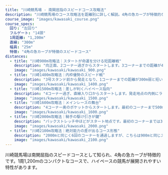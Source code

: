 ```yaml
---
title: "川崎競馬場 - 南関屈指のスピードコース攻略法"
description: "川崎競馬場のコース攻略法を距離別に詳しく解説。4角の急カーブが特徴的なスピードコースの特性、枠順有利不利、各距離の攻略ポイントを分析。"
course_image: "images/kawasaki_course.png"
course_specs:
  回り: "左回り"
  フルゲート: "14頭"
  1周距離: "1,200m"
  直線: "300m"
  幅員: "25m"
  特徴: "4角の急カーブが特徴のスピードコース"
distances:
  - title: "川崎900m攻略法｜スタートが命運を分ける短距離戦"
    description: "向正面、2コーナー過ぎからスタートします。3コーナーまでの距離が400m近くあり、枠順の有利不利はありませんが、あまりにも距離が短いため、スタートで遅れると巻き返しは極めて困難になります。基本的には2歳夏までの新馬戦で多く使用される距離となっています。"
    image: "images/kawasaki/kawasaki_900.png"
  - title: "川崎1400m攻略法｜内枠優勢のスピード戦"
    description: "3号スタンド前から発走となり、1コーナーまでの距離が300m弱と短いため、内枠の先行馬にとって有利な条件となります。コーナーまでの距離が短いことから、ペースが安定しやすい傾向があります。"
    image: "images/kawasaki/kawasaki_1400.png"
  - title: "川崎1500m攻略法｜差しが利くハイペース指向"
    description: "4コーナー過ぎ、直線入り口からスタートします。発走地点の内側にラチがないため、1番枠の馬が内に切れ込む場面が時々見られます。1コーナーまでおよそ400mと適度な距離があり、トップスピードで最初のコーナーに入るため、ハイペースになりやすい傾向があります。そのため、川崎では差しが効きやすい距離となっています。"
    image: "images/kawasaki/kawasaki_1500.png"
  - title: "川崎1600m攻略法｜メインレースの舞台"
    description: "4コーナー奥のポケットからスタートします。最初のコーナーまで500m近くあり、枠順の有利不利は少ないですが、ホームストレッチでほぼ隊列が決まってしまうため、極端なハイペースにはなりにくいです。よって1コーナーまでのポジション取りが大きな鍵を握ります。"
    image: "images/kawasaki/kawasaki_1600.png"
  - title: "川崎2000m攻略法｜騎手の駆け引きが鍵"
    description: "バックストレッチ中ほどがスタート地点です。最初のコーナーまでは300mもなく、内枠が断然有利です。しかもコーナーを6回も回るという、かなりトリッキーなコース形態です。九分九厘スローペースになるだけに、先行馬が断然有利で、差し馬には機を見て動ける器用さが求められます。"
    image: "images/kawasaki/kawasaki_2000.png"
  - title: "川崎2100m攻略法｜絶対能力の差が出るコース形態"
    description: "2000mと同じく6回のコーナーを通過しますが、こちらは900mと同じスタート地点で、最初のコーナーまで距離があるため枠順差はあまりありません。その他の特徴はほぼ同じで、スローペースの前残りが基本です。"
    image: "images/kawasaki/kawasaki_2100.png"
---
```


川崎競馬場は南関屈指のスピードコースとして知られ、4角の急カーブが特徴的です。1周1,200mのコンパクトなコースで、ハイペースの競馬が展開されやすい特性があります。